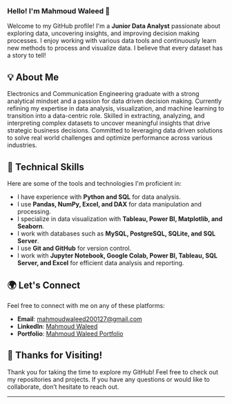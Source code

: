 ### Hello! I'm Mahmoud Waleed 👋

Welcome to my GitHub profile! I'm a **Junior Data Analyst** passionate about exploring data, uncovering insights, and improving decision making processes. I enjoy working with various data tools and continuously learn new methods to process and visualize data. I believe that every dataset has a story to tell!

## 💡 About Me

  Electronics and Communication Engineering graduate with a strong analytical mindset and a passion for data driven decision making. Currently refining my expertise in data analysis, 
  visualization, and machine learning to transition into a data-centric role. Skilled in extracting, analyzing, and interpreting complex datasets to uncover meaningful insights that 
  drive strategic business decisions. Committed to leveraging data driven solutions to solve real world challenges and optimize performance across various industries.

## 🔧 Technical Skills

Here are some of the tools and technologies I'm proficient in:

- I have experience with **Python and SQL** for data analysis.  
- I use **Pandas, NumPy, Excel, and DAX** for data manipulation and processing.  
- I specialize in data visualization with **Tableau, Power BI, Matplotlib, and Seaborn**.  
- I work with databases such as **MySQL, PostgreSQL, SQLite, and SQL Server**.  
- I use **Git and GitHub** for version control.  
- I work with **Jupyter Notebook, Google Colab, Power BI, Tableau, SQL Server, and Excel** for efficient data analysis and reporting.  

## 🌍 Let's Connect

Feel free to connect with me on any of these platforms:
- **Email**: [mahmoudwaleed200127@gmail.com](mailto:mahmoudwaleed200127@gmail.com)
- **LinkedIn**: [Mahmoud Waleed](https://mahmoudwaleed.my.canva.site/mahmoud-waleed)
- **Portfolio**: [Mahmoud Waleed Portfolio](https://mahmoudwaleed.my.canva.site/mahmoud-waleed)

## 🙏 Thanks for Visiting!

Thank you for taking the time to explore my GitHub! Feel free to check out my repositories and projects. If you have any questions or would like to collaborate, don’t hesitate to reach out. 

---
